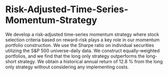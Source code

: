 # Risk-Adjusted-Time-Series-Momentum-Strategy
We develop a risk-adjusted time-series momentum strategy where stock selection criteria based on reward-risk plays a key role in our momentum portfolio construction. We use the Sharpe ratio on individual securities utilizing the S&amp;P 500 universe-daily data. We construct equally-weighted portfolios, and we find that the long only strategy outperforms the long- short strategy. We obtain a historical annual return of 12.8 % from the long only strategy without considering any implementing costs.
